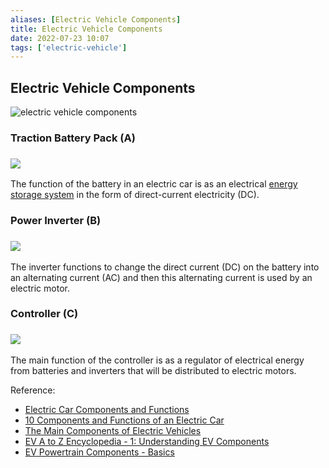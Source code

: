 ```yaml
---
aliases: [Electric Vehicle Components]
title: Electric Vehicle Components
date: 2022-07-23 10:07
tags: ['electric-vehicle']
---
```


## Electric Vehicle Components

![electric vehicle components](https://www.omazaki.co.id/system/uploads/2019/09/Komponen-mobil-listrik-Electric-car-components-Omazaki.jpg)

### **Traction Battery Pack (A)**

### **![](https://www.omazaki.co.id/system/uploads/2019/09/baterai-traksi-traction-battery-pack-Prius.jpg)**

The function of the battery in an electric car is as an electrical [energy storage system](https://www.omazaki.co.id/en/energy-storage-systems/) in the form of direct-current electricity (DC).

### **Power Inverter (B)**

### **![](https://www.omazaki.co.id/system/uploads/2019/09/inverter-daya-mobil-listrik-electric-cars-power-inverter.jpg)**

The inverter functions to change the direct current (DC) on the battery into an alternating current (AC) and then this alternating current is used by an electric motor.

### **Controller (C)**

### **![](https://www.omazaki.co.id/system/uploads/2019/09/controller-mobil-listrik-electric-car-controller.jpg)**

The main function of the controller is as a regulator of electrical energy from batteries and inverters that will be distributed to electric motors.

Reference:

- [Electric Car Components and Functions](https://www.omazaki.co.id/en/electric-vehicle-components/)
- [10 Components and Functions of an Electric Car](https://wuling.id/en/blog/autotips/10-components-of-an-electric-car-and-their-functions)
- [The Main Components of Electric Vehicles](https://yocharge.com/in/ev/components/)
- [EV A to Z Encyclopedia - 1: Understanding EV Components](https://www.hyundaimotorgroup.com/story/CONT0000000000000906#:~:text=As%20such%2C%20EVs%20have%20no,Power%20Control%20Unit(EPCU).)
- [EV Powertrain Components - Basics](https://evreporter.com/ev-powertrain-components/)
